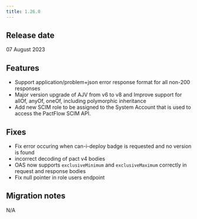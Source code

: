 ```yaml
---
title: 1.26.0
---
```


## Release date

07 August 2023

## Features

* Support application/problem+json error response format for all non-200 responses
* Major version upgrade of AJV from v6 to v8 and Improve support for allOf, anyOf, oneOf, including polymorphic inheritance
* Add new SCIM role to be assigned to the System Account that is used to access the PactFlow SCIM API.

## Fixes

* Fix error occuring when can-i-deploy badge is requested and no version is found
* incorrect decoding of pact v4 bodies
* OAS now supports `exclusiveMinimum` and `exclusiveMaximum` correctly in request and response bodies
* Fix null pointer in role users endpoint 

## Migration notes

N/A


